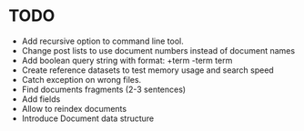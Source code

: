 # TODO
* Add recursive option to command line tool.
* Change post lists to use document numbers instead of document names 
* Add boolean query string with format: +term -term term
* Create reference datasets to test memory usage and search speed
* Catch exception on wrong files.
* Find documents fragments (2-3 sentences)
* Add fields
* Allow to reindex documents
* Introduce Document data structure

